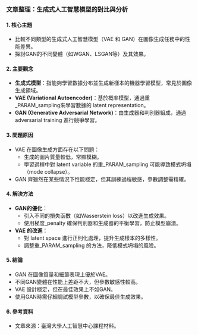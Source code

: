 ### 文章整理：生成式人工智慧模型的對比與分析

#### 1. 核心主題
- 比較不同類型的生成式人工智慧模型（VAE 和 GAN）在圖像生成任務中的性能差異。
- 探討GAN的不同變體（如WGAN、LSGAN等）及其效果。

#### 2. 主要觀念
- **生成式模型**：指能夠學習數據分布並生成新樣本的機器學習模型，常見於圖像生成領域。
- **VAE (Variational Autoencoder)**：基於概率模型，通過重_PARAM_sampling來學習數據的 latent representation。
- **GAN (Generative Adversarial Network)**：由生成器和判別器組成，通過 adversarial training 進行競爭學習。

#### 3. 問題原因
- VAE 在圖像生成方面存在以下問題：
  - 生成的圖片質量較低，常顯模糊。
  - 學習過程中對 latent variable 的重_PARAM_sampling 可能導致模式坍塌（mode collapse）。
- GAN 齊雖然在某些情況下性能穩定，但其訓練過程敏感，參數調整需精確。

#### 4. 解決方法
- **GAN的優化**：
  - 引入不同的損失函數（如Wasserstein loss）以改進生成效果。
  - 使用梯度_penalty 確保判別器和生成器的平衡學習，防止模型崩潰。
- **VAE 的改進**：
  - 對 latent space 進行正則化處理，提升生成樣本的多樣性。
  - 調整重_PARAM_sampling 的方法，降低模式坍塌的風險。

#### 5. 結論
- GAN 在圖像質量和細節表現上優於VAE。
- 不同GAN變體在性能上差距不大，但參數敏感性較高。
- VAE 設計穩定，但在最佳效果上不如GAN。
- 使用GAN時需仔細調試模型參數，以確保最佳生成效果。

#### 6. 參考資料
- 文章來源：臺灣大學人工智慧中心課程材料。